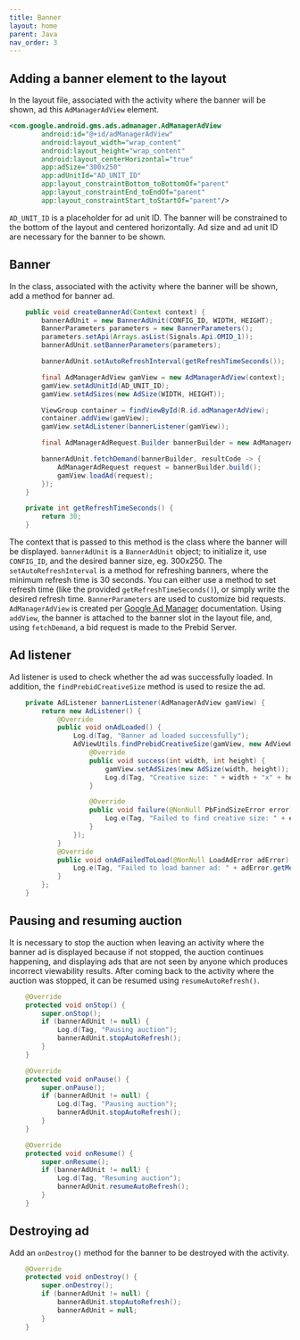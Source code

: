 ```yaml
---
title: Banner
layout: home
parent: Java
nav_order: 3
---
```



## Adding a banner element to the layout

In the layout file, associated with the activity where the banner will be shown, ad this `AdManagerAdView` element. 
```xml
<com.google.android.gms.ads.admanager.AdManagerAdView
        android:id="@+id/adManagerAdView"
        android:layout_width="wrap_content"
        android:layout_height="wrap_content"
        android:layout_centerHorizontal="true"
        app:adSize="300x250"
        app:adUnitId="AD_UNIT_ID"
        app:layout_constraintBottom_toBottomOf="parent"
        app:layout_constraintEnd_toEndOf="parent"
        app:layout_constraintStart_toStartOf="parent"/>
```
`AD_UNIT_ID` is a placeholder for ad unit ID. The banner will be constrained to the bottom of the layout and centered horizontally. Ad size and ad unit ID are necessary for the banner to be shown.

## Banner 
In the class, associated with the activity where the banner will be shown, add a method for banner ad. 
```java
    public void createBannerAd(Context context) {
        bannerAdUnit = new BannerAdUnit(CONFIG_ID, WIDTH, HEIGHT);
        BannerParameters parameters = new BannerParameters();
        parameters.setApi(Arrays.asList(Signals.Api.OMID_1));
        bannerAdUnit.setBannerParameters(parameters);

        bannerAdUnit.setAutoRefreshInterval(getRefreshTimeSeconds());

        final AdManagerAdView gamView = new AdManagerAdView(context);
        gamView.setAdUnitId(AD_UNIT_ID);
        gamView.setAdSizes(new AdSize(WIDTH, HEIGHT));

        ViewGroup container = findViewById(R.id.adManagerAdView);
        container.addView(gamView);
        gamView.setAdListener(bannerListener(gamView));

        final AdManagerAdRequest.Builder bannerBuilder = new AdManagerAdRequest.Builder();

        bannerAdUnit.fetchDemand(bannerBuilder, resultCode -> {
            AdManagerAdRequest request = bannerBuilder.build();
            gamView.loadAd(request);
        });
    }

    private int getRefreshTimeSeconds() {
        return 30;
    }
```
The context that is passed to this method is the class where the banner will be displayed. `bannerAdUnit` is a `BannerAdUnit` object; to initialize it, use `CONFIG_ID`, and the desired banner size, eg. 300x250. The `setAutoRefreshInterval` is a method for refreshing banners, where the minimum refresh time is 30 seconds. You can either use a method to set refresh time (like the provided `getRefreshTimeSeconds()`), or simply write the desired refresh time. 
`BannerParameters` are used to customize bid requests. `AdManagerAdView` is created per [Google Ad Manager] documentation. Using `addView`, the banner is attached to the banner slot in the layout file, and, using `fetchDemand`, a bid request is made to the Prebid Server.

## Ad listener

Ad listener is used to check whether the ad was successfully loaded. In addition, the `findPrebidCreativeSize` method is used to resize the ad.
```java
    private AdListener bannerListener(AdManagerAdView gamView) {
        return new AdListener() {
            @Override
            public void onAdLoaded() {
                Log.d(Tag, "Banner ad loaded successfully");
                AdViewUtils.findPrebidCreativeSize(gamView, new AdViewUtils.PbFindSizeListener() {
                    @Override
                    public void success(int width, int height) {
                        gamView.setAdSizes(new AdSize(width, height));
                        Log.d(Tag, "Creative size: " + width + "x" + height);
                    }

                    @Override
                    public void failure(@NonNull PbFindSizeError error) {
                        Log.e(Tag, "Failed to find creative size: " + error.getDescription());
                    }
                });
            }
            @Override
            public void onAdFailedToLoad(@NonNull LoadAdError adError) {
                Log.e(Tag, "Failed to load banner ad: " + adError.getMessage());
            }
        };
    }
```
## Pausing and resuming auction
It is necessary to stop the auction when leaving an activity where the banner ad is displayed because if not stopped, the auction continues happening, and displaying ads that are not seen by anyone which produces incorrect viewability results. After coming back to the activity where the auction was stopped, it can be resumed using `resumeAutoRefresh()`.
```java
    @Override
    protected void onStop() {
        super.onStop();
        if (bannerAdUnit != null) {
            Log.d(Tag, "Pausing auction");
            bannerAdUnit.stopAutoRefresh();
        }
    }

    @Override
    protected void onPause() {
        super.onPause();
        if (bannerAdUnit != null) {
            Log.d(Tag, "Pausing auction");
            bannerAdUnit.stopAutoRefresh();
        }
    }

    @Override
    protected void onResume() {
        super.onResume();
        if (bannerAdUnit != null) {
            Log.d(Tag, "Resuming auction");
            bannerAdUnit.resumeAutoRefresh();
        }
    }
```

## Destroying ad

Add an `onDestroy()` method for the banner to be destroyed with the activity.
```java
    @Override
    protected void onDestroy() {
        super.onDestroy();
        if (bannerAdUnit != null) {
            bannerAdUnit.stopAutoRefresh();
            bannerAdUnit = null;
        }
    }
```

[Google Ad Manager]: https://developers.google.com/ad-manager/mobile-ads-sdk/android/banner#add_adview
